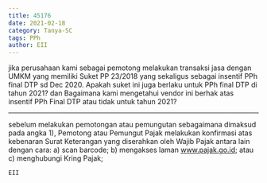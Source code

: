```yaml
---
title: 45176
date: 2021-02-18
category: Tanya-SC
tags: PPh
author: EII
---
```


jika perusahaan kami sebagai pemotong melakukan transaksi jasa dengan UMKM yang memiliki Suket PP 23/2018 yang sekaligus sebagai insentif PPh final DTP sd Dec 2020. Apakah suket ini juga berlaku untuk PPh final DTP di tahun 2021? dan Bagaimana kami mengetahui vendor ini berhak atas insentif PPh Final DTP atau tidak untuk tahun 2021?

---

sebelum melakukan pemotongan atau pemungutan sebagaimana dimaksud pada angka 1), Pemotong atau Pemungut Pajak melakukan konfirmasi atas kebenaran Surat Keterangan yang diserahkan oleh Wajib Pajak antara lain dengan cara: a) scan barcode; b) mengakses laman www.pajak.go.id; atau c) menghubungi Kring Pajak;

`EII`
